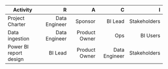 | Activity | R | A | C | I |
|---|---:|---:|---:|---:|
| Project Charter | Data Engineer | Sponsor | BI Lead | Stakeholders |
| Data ingestion | Data Engineer | Product Owner | Ops | BI Users |
| Power BI report design | BI Lead | Product Owner | Data Engineer | Stakeholders |
